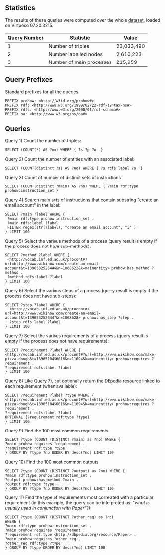 ## Statistics

The results of these queries were computed over the whole [dataset](https://datahub.io/dataset/human-activities-and-instructions), loaded on Virtuoso 07.20.3215.

 Query Number | Statistic | Value 
----|----|-----
1 | Number of triples | 23,033,490 | 
2 | Number labelled nodes | 2,610,223 |
3 | Number of main processes | 215,959 |

## Query Prefixes

Standard prefixes for all the queries:
```
PREFIX prohow: <http://w3id.org/prohow#> 
PREFIX rdf: <http://www.w3.org/1999/02/22-rdf-syntax-ns#> 
PREFIX rdfs: <http://www.w3.org/2000/01/rdf-schema#> 
PREFIX oa: <http://www.w3.org/ns/oa#> 
```

## Queries

Query 1) Count the number of triples:
```
SELECT (COUNT(*) AS ?no) WHERE { ?s ?p ?o  }
```
Query 2) Count the number of entities with an associated label:
```
SELECT (COUNT(distinct ?s) AS ?no) WHERE { ?s rdfs:label ?o  }
```
Query 3) Count of number of distinct sets of instructions
```
SELECT (COUNT(distinct ?main) AS ?no) WHERE { ?main rdf:type prohow:instruction_set }
 ```
 Query 4) Search main sets of instructions that contain substring "create an email account" in the label:
 ```
SELECT ?main ?label WHERE { 
  ?main rdf:type prohow:instruction_set .
  ?main rdfs:label ?label 
  FILTER regex(str(?label), "create an email account", "i" )
} LIMIT 100
```
Query 5) Select the various methods of a process (query result is empty if the process does not have sub-methods):
 ```
SELECT ?method ?label WHERE { 
  <http://vocab.inf.ed.ac.uk/procont#?url=http://www.wikihow.com/create-an-email-account&t=1396532526446&n=1068622&k=mainentity> prohow:has_method ?method . 
  ?method rdfs:label ?label 
} LIMIT 100
```
Query 6) Select the various steps of a process (query result is empty if the process does not have sub-steps):
```
SELECT ?step ?label WHERE { 
  <http://vocab.inf.ed.ac.uk/procont#?url=http://www.wikihow.com/create-an-email-account&t=1396532526447&n=1068628> prohow:has_step ?step . 
  ?step rdfs:label ?label 
} LIMIT 100
 ```
 Query 7) Select the various requirements of a process (query result is empty if the process does not have requirements):
  ```
SELECT ?requirement ?label WHERE { 
  <http://vocab.inf.ed.ac.uk/procont#?url=http://www.wikihow.com/make-pizza-dough&t=1396510456016&n=11094&k=mainentity> prohow:requires ?requirement . 
  ?requirement rdfs:label ?label 
} LIMIT 100
 ```
 Query 8) Like Query 7), but optionally return the DBpedia resource linked to each requirement (when available):
  ```
SELECT ?requirement ?label ?type WHERE { 
  <http://vocab.inf.ed.ac.uk/procont#?url=http://www.wikihow.com/make-pizza-dough&t=1396510456016&n=11094&k=mainentity> prohow:requires ?requirement . 
  ?requirement rdfs:label ?label 
  OPTIONAL {?requirement rdf:type ?type} 
} LIMIT 100
 ```
 Query 9) Find the 100 most common requirements
  ```
SELECT ?type (COUNT (DISTINCT ?main) as ?no) WHERE { 
  ?main prohow:requires ?requirement .
  ?requirement rdf:type ?type
} GROUP BY ?type ?no ORDER BY desc(?no) LIMIT 100
 ```
  Query 10) Find the 100 most common outputs
  ```
SELECT ?type (COUNT (DISTINCT ?output) as ?no) WHERE { 
  ?main rdf:type prohow:instruction_set .
  ?output prohow:has_method ?main .
  ?output rdf:type ?type
} GROUP BY ?type ?no ORDER BY desc(?no) LIMIT 100
 ```
 Query 11) Find the type of requirements most correlated with a particular requirement (in this example, the query can be interpreted as: "*what is usually used in conjunction with Paper*"?):
  ```
SELECT ?type (COUNT (DISTINCT ?other_req) as ?no)
WHERE { 
  ?main rdf:type prohow:instruction_set .
  ?main prohow:requires ?requirement . 
  ?requirement rdf:type <http://dbpedia.org/resource/Paper> .
  ?main prohow:requires ?other_req . 
  ?other_req rdf:type ?type
} GROUP BY ?type ORDER BY desc(?no) LIMIT 100
 ```
